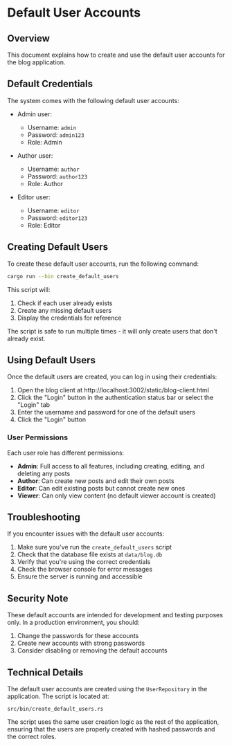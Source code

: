 # Default User Accounts

## Overview

This document explains how to create and use the default user accounts for the blog application.

## Default Credentials

The system comes with the following default user accounts:

- Admin user:
  - Username: `admin`
  - Password: `admin123`
  - Role: Admin

- Author user:
  - Username: `author`
  - Password: `author123`
  - Role: Author

- Editor user:
  - Username: `editor`
  - Password: `editor123`
  - Role: Editor

## Creating Default Users

To create these default user accounts, run the following command:

```bash
cargo run --bin create_default_users
```

This script will:
1. Check if each user already exists
2. Create any missing default users
3. Display the credentials for reference

The script is safe to run multiple times - it will only create users that don't already exist.

## Using Default Users

Once the default users are created, you can log in using their credentials:

1. Open the blog client at http://localhost:3002/static/blog-client.html
2. Click the "Login" button in the authentication status bar or select the "Login" tab
3. Enter the username and password for one of the default users
4. Click the "Login" button

### User Permissions

Each user role has different permissions:

- **Admin**: Full access to all features, including creating, editing, and deleting any posts
- **Author**: Can create new posts and edit their own posts
- **Editor**: Can edit existing posts but cannot create new ones
- **Viewer**: Can only view content (no default viewer account is created)

## Troubleshooting

If you encounter issues with the default user accounts:

1. Make sure you've run the `create_default_users` script
2. Check that the database file exists at `data/blog.db`
3. Verify that you're using the correct credentials
4. Check the browser console for error messages
5. Ensure the server is running and accessible

## Security Note

These default accounts are intended for development and testing purposes only. In a production environment, you should:

1. Change the passwords for these accounts
2. Create new accounts with strong passwords
3. Consider disabling or removing the default accounts

## Technical Details

The default user accounts are created using the `UserRepository` in the application. The script is located at:

```
src/bin/create_default_users.rs
```

The script uses the same user creation logic as the rest of the application, ensuring that the users are properly created with hashed passwords and the correct roles.